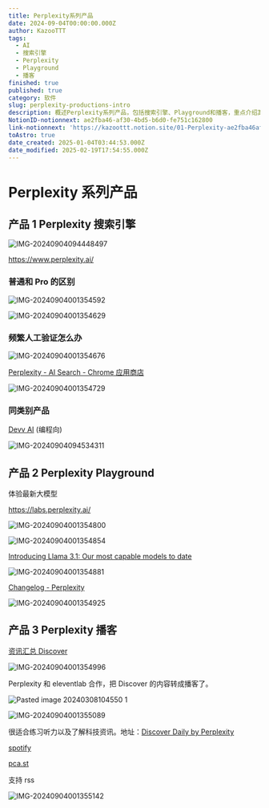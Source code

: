 ```yaml
---
title: Perplexity系列产品
date: 2024-09-04T00:00:00.000Z
author: KazooTTT
tags:
  - AI
  - 搜索引擎
  - Perplexity
  - Playground
  - 播客
finished: true
published: true
category: 软件
slug: perplexity-productions-intro
description: 概述Perplexity系列产品，包括搜索引擎、Playground和播客，重点介绍其功能和区别。
NotionID-notionnext: ae2fba46-af30-4bd5-b6d0-fe751c162800
link-notionnext: 'https://kazoottt.notion.site/01-Perplexity-ae2fba46af304bd5b6d0fe751c162800'
toAstro: true
date_created: 2025-01-04T03:44:53.000Z
date_modified: 2025-02-19T17:54:55.000Z
---
```


# Perplexity 系列产品

## 产品 1 Perplexity 搜索引擎

![IMG-20240904094448497](<https://pictures.kazoottt.top/2024/10/20241012-IMG-20240904094448497.png>)

<https://www.perplexity.ai/>

### 普通和 Pro 的区别

![IMG-20240904001354592](<https://pictures.kazoottt.top/2024/09/20240904-82efc9478928cf3428241d5cdbe1f7e2.png>)

![IMG-20240904001354629](<https://pictures.kazoottt.top/2024/09/20240904-b48e87c80c053f5afc32f440ab36959c.png>)

### 频繁人工验证怎么办

![IMG-20240904001354676](<https://pictures.kazoottt.top/2024/09/20240904-aa07d424f893146a987cccdcf7ae5bcf.png>)

[Perplexity - AI Search - Chrome 应用商店](<https://chromewebstore.google.com/detail/perplexity-ai-search/bnaffjbjpgiagpondjlnneblepbdchol>)

![IMG-20240904001354729](<https://pictures.kazoottt.top/2024/09/20240904-836c90b245302d2dd60fc14009e8aab1.png>)

### 同类别产品

[Devv AI](<https://devv.ai/>) (编程向)

![IMG-20240904094534311](<https://pictures.kazoottt.top/2024/10/20241012-IMG-20240904094534311.png>)

## 产品 2 Perplexity Playground

体验最新大模型

<https://labs.perplexity.ai/>

![IMG-20240904001354800](<https://pictures.kazoottt.top/2024/09/20240904-4a2f2948f9bda0d445948efd5d021e8c.png>)

![IMG-20240904001354854](<https://pictures.kazoottt.top/2024/09/20240904-9988cdc07d33329b209ee5f44269caef.png>)

[Introducing Llama 3.1: Our most capable models to date](<https://ai.meta.com/blog/meta-llama-3-1/>)

![IMG-20240904001354881](<https://pictures.kazoottt.top/2024/09/20240904-e5c298074d3edb3aa59b00a86c20ef0e.png>)

[Changelog - Perplexity](<https://docs.perplexity.ai/changelog/changelog#introducing-new-and-improved-sonar-models>)

![IMG-20240904001354925](<https://pictures.kazoottt.top/2024/09/20240904-6757a9b6e9c488d8faad8ae28a2e48e1.png>)

## 产品 3 Perplexity 播客

[资讯汇总 Discover](<https://www.perplexity.ai/discover>)

![IMG-20240904001354996](<https://pictures.kazoottt.top/2024/09/20240904-c06edb7427f2885aa1d8b3bd69659719.png>)

Perplexity 和 eleventlab 合作，把 Discover 的内容转成播客了。

![Pasted image 20240308104550 1](<https://pictures.kazoottt.top/2024/09/20240904-c2dbdcea85e283af86a34fe244f1b8e4.png>)

![IMG-20240904001355089](<https://pictures.kazoottt.top/2024/09/20240904-a904a8102ea53bd3a8619b43f6e4a770.png>)

很适合练习听力以及了解科技资讯。地址：[Discover Daily by Perplexity](<https://discoverdaily.ai/>)

[spotify](<https://open.spotify.com/episode/1CaSWrm7uUAOkaKjE9KI47?si=WPbA0x73QkGEPm-DFh4big>)

[pca.st](<https://pca.st/03qazv0d>)

支持 rss

![IMG-20240904001355142](<https://pictures.kazoottt.top/2024/09/20240904-51cb08cfa94e457d09ca0cfbaec6d604.png>)
